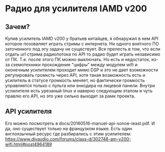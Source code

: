 # Радио для усилителя IAMD v200

## Зачем?
Купив усилитель IAMD v200 у братьев китайцев, я обнаружил в нем API которое позоваляет играть стримы с интернета.
Ни одного внятного ПО заточенного под эту задачу не существует.
Вся прелесть в том, что если отдать url стрима радиопотока по API то радио будет играть независимо от ПК. Т.е. после этого ПК можно выключать.
Но есть и недостаток, из-за схемотехники прохождение "цифры" между модулем wifi и оконечным усилителем проходит мимо DSP и это не дает взоможности регулировать громксть через API, хотя такая возможность есть и усилитель в статусе громкость меняет, но фактически громкость управляется только с пульта или энкодера на лицевой панели.
Внутри услилителя есть урезаный linux и наверно следующим этапом я чуть правлю его API, но это уже сильно выходит за рамк проекта.

## API усилителя
Его можно посмотреть в docs/20160516-manuel-api-sonoe-ieast.pdf. И да, оно существует только на французком языке.
Есть один англоязычный ресурс где разбирались с этим усилителем: https://www.diyaudio.com/forums/class-d/302748-am-v200-wifi.html#post4964189 
